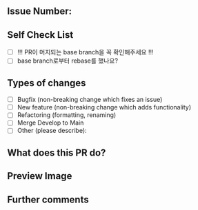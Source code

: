 ## Issue Number:

## Self Check List

- [ ] !!! PR이 머지되는 base branch을 꼭 확인해주세요 !!!
- [ ] base branch로부터 rebase를 했나요?

## Types of changes

- [ ] Bugfix (non-breaking change which fixes an issue)
- [ ] New feature (non-breaking change which adds functionality)
- [ ] Refactoring (formatting, renaming)
- [ ] Merge Develop to Main
- [ ] Other (please describe):

## What does this PR do?

## Preview Image

## Further comments
